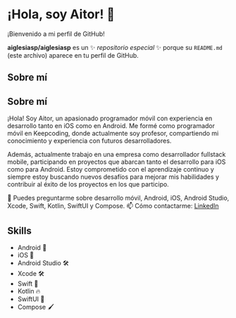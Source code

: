 # ¡Hola, soy Aitor! 👋

¡Bienvenido a mi perfil de GitHub!

**aiglesiasp/aiglesiasp** es un ✨ _repositorio especial_ ✨ porque su `README.md` (este archivo) aparece en tu perfil de GitHub.

## Sobre mí

## Sobre mí

¡Hola! Soy Aitor, un apasionado programador móvil con experiencia en desarrollo tanto en iOS como en Android. 
Me formé como programador móvil en Keepcoding, donde actualmente soy profesor, compartiendo mi conocimiento y experiencia con futuros desarrolladores.

Además, actualmente trabajo en una empresa como desarrollador fullstack mobile, participando en proyectos que abarcan tanto el desarrollo para iOS como para Android. 
Estoy comprometido con el aprendizaje continuo y siempre estoy buscando nuevos desafíos para mejorar mis habilidades y contribuir al éxito de los proyectos en los que participo.

💬 Puedes preguntarme sobre desarrollo móvil, Android, iOS, Android Studio, Xcode, Swift, Kotlin, SwiftUI y Compose.
📫 Cómo contactarme: [LinkedIn](https://www.linkedin.com/in/aitoriglesiaspubill/)

## Skills

- Android 📱
- iOS 🍎
- Android Studio 🛠️
- Xcode 🛠️
- Swift 🚀
- Kotlin 🔥
- SwiftUI 🎨
- Compose 🖌️

